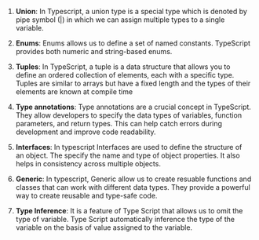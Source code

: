 1.  **Union**: In Typescript, a union type is a special type which is denoted by pipe symbol (|) in which we can assign multiple types to a single variable.

2. **Enums**: Enums allows us to define a set of named constants. TypeScript provides both numeric and string-based enums.

3. **Tuples**: In TypeScript, a tuple is a data structure that allows you to define an ordered collection of elements, each with a specific type. Tuples are similar to arrays but have a fixed length and the types of their elements are known at compile time

4. **Type annotations**: Type annotations are a crucial concept in TypeScript. They allow developers to specify the data types of variables, function parameters, and return types. This can help catch errors during development and improve code readability.

5. **Interfaces**: In typescript Interfaces are used to define the structure of an object. The specify the name and type of object properties. It also helps in consistency across multiple objects.

6. **Generic**: In typescript, Generic allow us to create resuable functions and classes that can work with different data types.
They provide a powerful way to create reusable and type-safe code.

7. **Type Inference**: It is a feature of Type Script that allows us to omit the type of variable. Type Script automatically 
inference the type of the variable on the basis of value assigned to the variable.
